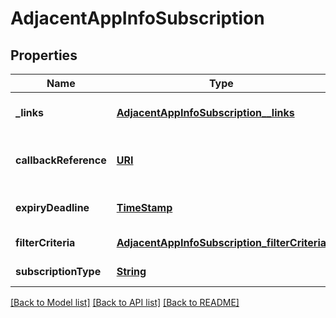 # AdjacentAppInfoSubscription
## Properties

Name | Type | Description | Notes
------------ | ------------- | ------------- | -------------
**\_links** | [**AdjacentAppInfoSubscription__links**](AdjacentAppInfoSubscription__links.md) |  | [optional] [default to null]
**callbackReference** | [**URI**](URI.md) | URI selected by the service consumer, to receive notifications on the subscribed RNIS information. This shall be included in the request and response. | [default to null]
**expiryDeadline** | [**TimeStamp**](TimeStamp.md) |  | [optional] [default to null]
**filterCriteria** | [**AdjacentAppInfoSubscription_filterCriteria**](AdjacentAppInfoSubscription_filterCriteria.md) |  | [default to null]
**subscriptionType** | [**String**](string.md) | Shall be set to \&quot;AdjacentAppInfoSubscription\&quot;. | [default to null]

[[Back to Model list]](../README.md#documentation-for-models) [[Back to API list]](../README.md#documentation-for-api-endpoints) [[Back to README]](../README.md)

